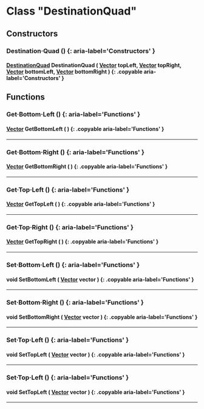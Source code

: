 # Class "DestinationQuad"

## Constructors
### Destination·Quad () {: aria-label='Constructors' }
#### [DestinationQuad](DestinationQuad.md) DestinationQuad ( [Vector](https://wofsauge.github.io/IsaacDocs/rep/Vector.html) topLeft, [Vector](https://wofsauge.github.io/IsaacDocs/rep/Vector.html) topRight, [Vector](https://wofsauge.github.io/IsaacDocs/rep/Vector.html) bottomLeft, [Vector](https://wofsauge.github.io/IsaacDocs/rep/Vector.html) bottomRight ) {: .copyable aria-label='Constructors' }

## Functions

### Get·Bottom·Left () {: aria-label='Functions' }
#### [Vector](https://wofsauge.github.io/IsaacDocs/rep/Vector.html) GetBottomLeft ( ) {: .copyable aria-label='Functions' }      

___
### Get·Bottom·Right () {: aria-label='Functions' }
#### [Vector](https://wofsauge.github.io/IsaacDocs/rep/Vector.html) GetBottomRight ( ) {: .copyable aria-label='Functions' }     

___
### Get·Top·Left () {: aria-label='Functions' }
#### [Vector](https://wofsauge.github.io/IsaacDocs/rep/Vector.html) GetTopLeft ( ) {: .copyable aria-label='Functions' }

___
### Get·Top·Right () {: aria-label='Functions' }
#### [Vector](https://wofsauge.github.io/IsaacDocs/rep/Vector.html) GetTopRight ( ) {: .copyable aria-label='Functions' }        

___
### Set·Bottom·Left () {: aria-label='Functions' }
#### void SetBottomLeft ( [Vector](https://wofsauge.github.io/IsaacDocs/rep/Vector.html) vector ) {: .copyable aria-label='Functions' }

___
### Set·Bottom·Right () {: aria-label='Functions' }
#### void SetBottomRight ( [Vector](https://wofsauge.github.io/IsaacDocs/rep/Vector.html) vector ) {: .copyable aria-label='Functions' }

___
### Set·Top·Left () {: aria-label='Functions' }
#### void SetTopLeft ( [Vector](https://wofsauge.github.io/IsaacDocs/rep/Vector.html) vector ) {: .copyable aria-label='Functions' }

___
### Set·Top·Left () {: aria-label='Functions' }
#### void SetTopLeft ( [Vector](https://wofsauge.github.io/IsaacDocs/rep/Vector.html) vector ) {: .copyable aria-label='Functions' }

___